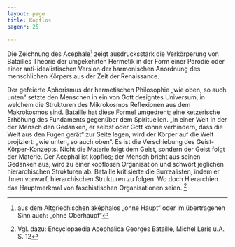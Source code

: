 ```yaml
---
layout: page
title: Kopflos
pagenr: 25

---
```

Die Zeichnung des Acéphale[^19] zeigt ausdrucksstark die Verkörperung von Batailles Theorie der umgekehrten Hermetik in der Form einer Parodie oder einer anti-idealistischen Version der harmonischen Anordnung des menschlichen Körpers aus der Zeit der Renaissance.

Der gefeierte Aphorismus der hermetischen Philosophie „wie oben, so auch unten“ setzte den Menschen in ein von Gott designtes Universum, in welchem die Strukturen des Mikrokosmos Reflexionen aus dem Makrokosmos sind. Bataille hat diese Formel umgedreht; eine ketzerische Erhöhung des Fundaments gegenüber dem Spirituellen. „In einer Welt in der der Mensch den Gedanken, er selbst oder Gott könne verhindern, dass die Welt aus den Fugen gerät“ zur Seite legen, wird der Körper auf die Welt projiziert: „wie unten, so auch oben“. Es ist die Verschiebung des Geist-Körper-Konzepts. Nicht die Materie folgt dem Geist, sondern der Geist folgt der Materie. Der Acephal ist kopflos; der Mensch bricht aus seinen Gedanken aus, wird zu einer kopflosen Organisation und schwört jeglichen hierarchischen Strukturen ab. Bataille kritisierte die Surrealisten, indem er ihnen vorwarf, hierarchischen Strukturen zu folgen. Wo doch Hierarchien das Hauptmerkmal von faschistischen Organisationen seien. [^20]

[^19]:

      aus dem Altgriechischen aképhalos „ohne Haupt“ oder im übertragenen Sinn auch: „ohne Oberhaupt“

[^20]:
      Vgl. dazu: Encyclopaedia Acephalica Georges Bataille, Michel Leris u.A. S. 12
